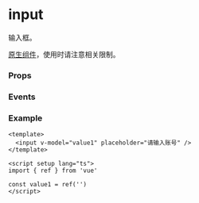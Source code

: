 <script setup>
import Props from '/@theme/components/Props.vue'
import Events from '/@theme/components/Events.vue'

const props = [
    {
        name: "v-model", 
        type: "string",
        default: "",
        required: true, 
        desc:"输入的内容", 
        version: "0.1.0"
    },
    {
        name: "type", 
        type: `'text' | 'number' | 'digit'`,
        default: "text",
        required: false, 
        desc:"input 类型 text：文本输入键盘，number：数字输入键盘，digit：带小数点的数字键盘", 
        version: "0.1.0"
    },
    {
        name: "password", 
        type:"boolean",
        default: "false",
        required: false, 
        desc:"是否是密码输入", 
        version: "0.1.0"
    },
    {
        name: "focus", 
        type:"boolean",
        default: "false",
        required: false, 
        desc:"获取焦点", 
        version: "0.1.0"
    },
    {
        name: "placeholder", 
        type:"string",
        default: "",
        required: false, 
        desc:"输入框为空时占位符", 
        version: "0.1.0"
    },
    {
        name: "placeholder-class", 
        type:"string",
        default: "input-placeholder",
        required: false, 
        desc:"指定 placeholder 的样式类", 
        version: "0.1.0"
    },
    {
        name: "placeholder-style", 
        type:"string",
        default: "",
        required: false, 
        desc:"指定 placeholder 的样式类", 
        version: "0.1.0"
    },
    {
        name: "disabled", 
        type:"boolean",
        default: "false",
        required: false, 
        desc:"是否禁用输入框", 
        version: "0.1.0"
    },
    {
        name: "maxlength", 
        type:"number",
        default: "140",
        required: false, 
        desc:"最大输入长度，设置为 <= 0 的时候不限制最大长度", 
        version: "0.1.0"
    },
    {
        name: "adjust-position", 
        type:"boolean",
        default: "true",
        required: false, 
        desc:"键盘弹起时，如果输入框被键盘遮盖，是否自动上推页面", 
        version: "0.1.0"
    },
    {
        name: "confirm-type", 
        type:`'send' | 'search' | 'next' | 'go' | 'done'`,
        default: "done",
        required: false, 
        desc:"设置键盘右下角按钮的文字，仅在type='text'时生效，具体情况视输入法如何实现", 
        version: "0.1.0"
    },
]

const events = [
    {
        name: "input", 
        desc: "输入的值发生变化时触发", 
        event:"value: string",
        version: "0.1.0"
    },
    {
        name: "focus", 
        desc: "输入框成为焦点时触发", 
        event:"value: string",
        version: "0.1.0"
    },
    {
        name: "blur", 
        desc: "输入框失去焦点时触发", 
        event:"value: string",
        version: "0.1.0"
    },
    {
        name: "confirm", 
        desc: "点击完成按钮时触发", 
        event:"value: string",
        version: "0.1.0"
    },
    {
        name: "keyboard-height-change", 
        desc: "键盘高度发生变化的时候触发", 
        event:"{ height: number, duration: number }",
        version: "0.1.0"
    },
]
</script>

# input

输入框。

[原生组件](./natively)，使用时请注意相关限制。

### Props

<Props :data="props" />

### Events

<Events :data="events" />

### Example

```vue
<template>
  <input v-model="value1" placeholder="请输入账号" />
</template>

<script setup lang="ts">
import { ref } from 'vue'

const value1 = ref('')
</script>
```
